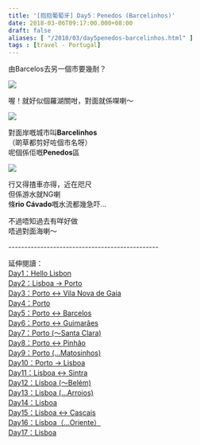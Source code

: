 ```yaml
---
title: '[抱抱葡萄牙] Day5：Penedos (Barcelinhos)'
date: 2018-03-06T09:17:00.000+08:00
draft: false
aliases: [ "/2018/03/day5penedos-barcelinhos.html" ]
tags : [travel - Portugal]
---
```


由Barcelos去另一個市要幾耐？  

[![](https://c1.staticflickr.com/5/4256/35070691043_824b080db8_z.jpg)](https://c1.staticflickr.com/5/4256/35070691043_824b080db8_z.jpg)

喔！就好似個羅湖關咁，對面就係㗎喇～  

[![](https://c1.staticflickr.com/5/4741/38823898220_bb2ca14eca_z.jpg)](https://c1.staticflickr.com/5/4741/38823898220_bb2ca14eca_z.jpg)

對面岸嘅城市叫**Barcelinhos**  
（啲草都剪好咗個市名呀）  
呢個係佢嘅**Penedos**區  

[![](https://c1.staticflickr.com/5/4713/39738280565_b10a530156_z.jpg)](https://c1.staticflickr.com/5/4713/39738280565_b10a530156_z.jpg)

行又得揸車亦得，近在咫尺  
但係游水就NG喇  
條**rio Cávado**嘅水流都幾急吓...  
  
不過唔知過去有咩好做  
唔過對面海喇～  
  
\-----------------------------------------------  
  
  
延伸閱讀：  
[Day1：Hello Lisbon](https://www.hidie.net/2017/07/day1hello-lisbon.html)  
[Day2：Lisboa → Porto](https://www.hidie.net/2017/07/day2lisboa-porto.html)  
[Day3：Porto ↔ Vila Nova de Gaia](https://www.hidie.net/2017/07/day3porto-vila-nova-de-gaia.html)  
[Day4：Porto](http://www.hidie.net/2017/07/day4porto.html)  
[Day5：Porto ↔ Barcelos](http://www.hidie.net/2017/07/day5porto-barcelos.html)  
[Day6：Porto ↔ Guimarães](http://www.hidie.net/2017/07/day6porto-guimaraes.html)  
[Day7：Porto (～Santa Clara)](http://www.hidie.net/2017/08/day7porto-santa-clara.html)  
[Day8：Porto ↔ Pinhão](http://www.hidie.net/2017/08/day8porto-pinhao.html)  
[Day9：Porto (...Matosinhos)](http://www.hidie.net/2017/08/day9porto-matosinhos.html)  
[Day10：Porto → Lisboa](http://www.hidie.net/2017/08/day10porto-lisboa.html)  
[Day11：Lisboa ↔ Sintra](http://www.hidie.net/2017/08/day11lisboa-sintra.html)  
[Day12：Lisboa (～Belém)](http://www.hidie.net/2017/08/day12lisboa-belem.html)  
[Day13：Lisboa (...Arroios)](http://www.hidie.net/2017/08/day13lisboa-arroios.html)  
[Day14：Lisboa](http://www.hidie.net/2017/08/day14lisboa.html)  
[Day15：Lisboa ↔ Cascais](http://www.hidie.net/2017/08/day15lisboa-cascais.html)  
[Day16：Lisboa（...Oriente）](http://www.hidie.net/2017/08/day16lisboaoriente.html)  
[Day17：Lisboa](http://www.hidie.net/2017/08/day17lisboa.html)
